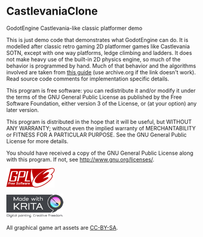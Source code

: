 # CastlevaniaClone
GodotEngine Castlevania-like classic platformer demo

This is just demo code that demonstrates what GodotEngine can do. It is modelled after classic retro gaming 2D platformer games like Castlevania SOTN, except with one way platforms, ledge climbing and ladders. It does not make heavy use of the built-in 2D physics engine, so much of the behavior is programmed by hand. Much of that behavior and the algorithms involved are taken from [this guide](http://higherorderfun.com/blog/2012/05/20/the-guide-to-implementing-2d-platformers/comment-page-1/#comments) (use archive.org if the link doesn't work). Read source code comments for implementation specific details.

This program is free software: you can redistribute it and/or modify it under the terms of the GNU General Public License as published by the Free Software Foundation, either version 3 of the License, or (at your option) any later version.

This program is distributed in the hope that it will be useful, but WITHOUT ANY WARRANTY; without even the implied warranty of MERCHANTABILITY or FITNESS FOR A PARTICULAR PURPOSE.  See the GNU General Public License for more details.

You should have received a copy of the GNU General Public License along with this program.  If not, see <http://www.gnu.org/licenses/>.

![GPLv3](https://raw.githubusercontent.com/Algorithmus/CastlevaniaClone/fullgame/gpl.png)

![Krita](https://raw.githubusercontent.com/Algorithmus/CastlevaniaClone/fullgame/krita.png)

All graphical game art assets are [CC-BY-SA](https://creativecommons.org/licenses/by-sa/4.0/).
